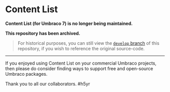 # Content List

**Content List (for Umbraco 7) is no longer being maintained.**

**This repository has been archived.**

> For historical purposes, you can still view the [`develop` branch](https://github.com/umco/umbraco-content-list/tree/develop) of this repository, if you wish to reference the original source-code.

---

If you enjoyed using Content List on your commercial Umbraco projects, then please do consider finding ways to support free and open-source Umbraco packages.

Thank you to all our collaborators. #h5yr

